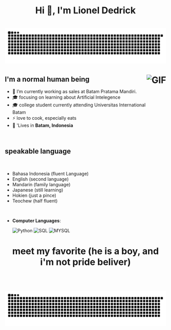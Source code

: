 <h1 align="center">Hi 👋, I'm Lionel Dedrick <h1/>

<p align = "center">
	<img src = "https://github.com/7oSkaaa/7oSkaaa/blob/output/github-contribution-grid-snake.svg?" alt = "Snake Game"/>
</p>

<img align="right" alt="GIF" height="150px" src="https://media.giphy.com/media/Ah3zHH7hvsSB2/giphy.gif" />


## I'm a normal human being

- 🏢 I’m currently working as sales at Batam Pratama Mandiri.
- 🎓 focusing on learning about Artificial Intelegence
- 🎓 college student currently attending Universitas International Batam
- ⚡ love to cook, especially eats
- 🏡 'Lives in **Batam, Indonesia**

<br>

## speakable language
<br>
 
- Bahasa Indonesia (fluent Language)
- English (second language)
- Mandarin (family language)
- Japanese (still learning)
- Hokien (just a pince)
- Teochew (half fluent)


<br>

- **Computer Languages**:
  
    ![Python](https://img.shields.io/badge/Python%20-%2314354C.svg?style=for-the-badge&logo=python&logoColor=white)
    ![SQL](https://img.shields.io/badge/HTML5%20-%23E34F26.svg?style=for-the-badge&logo=sql&logoColor=white)
    ![MYSQL](https://img.shields.io/badge/mysql-%234479A1.svg?&style=for-the-badge&logo=mysql&logoColor=white)


<h1 align="center"> meet my favorite (he is a boy, and i'm not pride beliver) <h1/>
<br>

<img src = "https://github.com/7oSkaaa/7oSkaaa/blob/output/github-contribution-grid-snake.svg?" alt = "Snake Game"/>


<!---
lionV04/lionV04 is a ✨ special ✨ repository because its `README.md` (this file) appears on your GitHub profile.
You can click the Preview link to take a look at your changes.
--->
